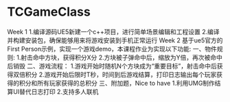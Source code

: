 # TCGameClass
Week 1
1.编译源码UE5新建一个c++项目，进行简单场景编辑和工程设置
2.编译并构建安装包，确保能够用来将游戏安装到手机正常运行
Week 2
基于ue5官方的First Person示例，实现一个游戏demo，本课程作业为实现以下功能:
一、物件规则:
1.射击命中方块，获得积分X分
2.方块被子弹命中后，缩放为Y倍，再次被命中后销毁
二、游戏流程：
1.游戏开始时随机N个方块成为“重要目标”，射击命中后获得双倍积分
2.游戏开始后限时T秒，时间到后游戏结算，打印日志输出每个玩家获得的积分和所有玩家获得的总积分
三、附加题，Nice to have
1.利用UMG制作结算UI替代日志打印
2.支持多人联机
